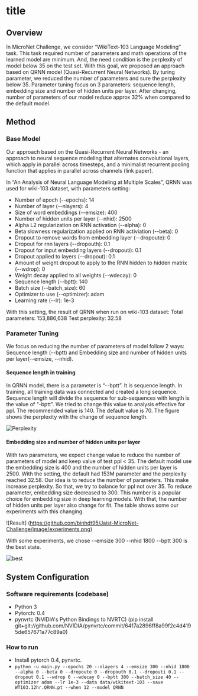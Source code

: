 # title

## Overview


In MicroNet Challenge, we consider “WikiText-103 Language Modeling” task. This task required number of parameters and math operations of the learned model are minimum. And, the need condition is the perplexity of model below 35 on the test set. With this goal, we proposed an approach based on QRNN model (Quasi-Recurrent Neural Networks). By turing parameter, we reduced the number of parameters and sure the perplexity below 35. Parameter tuning focus on 3 parameters: sequence length, embedding size and number of hidden units per layer. After changing, number of parameters of our model reduce approx 32% when compared to the default model.

## Method


### Base Model



Our approach based on the Quasi-Recurrent Neural Networks - an approach to neural sequence modeling that alternates convolutional layers, which apply in parallel across timesteps, and a minimalist recurrent pooling function that applies in parallel across channels (link paper).

In “An Analysis of Neural Language Modeling at Multiple Scales”, QRNN was used for wiki-103 dataset, with parameters setting:
+ Number of epoch (--epochs): 14 
+ Number of layer (--nlayers): 4 
+ Size of word embeddings (--emsize): 400 
+ Number of hidden units per layer (--nhid): 2500 
+ Alpha L2 regularization on RNN activation (--alpha): 0 
+ Beta slowness regularization applied on RNN activiation (--beta): 0 
+ Dropout to remove words from embedding layer (--dropoute): 0 
+ Dropout for rnn layers (--dropouth): 0.1 
+ Dropout for input embedding layers (--dropouti): 0.1 
+ Dropout applied to layers (--dropout): 0.1 
+ Amount of weight dropout to apply to the RNN hidden to hidden matrix (--wdrop): 0 
+ Weight decay applied to all weights (--wdecay): 0 
+ Sequence length (--bptt): 140 
+ Batch size (--batch_size): 60 
+ Optimizer to use (--optimizer): adam 
+ Learning rate (--lr): 1e-3

With this setting, the result of QRNN when run on wiki-103 dataset:
Total parameters: 153,886,638
Test perplexity: 32.58 

### Parameter Tuning



We focus on reducing the number of parameters of model follow 2 ways: Sequence length (--bptt) and Embedding size and number of hidden units per layer(--emsize, --nhid).


#### Sequence length in training 


In QRNN model, there is a parameter is “--bptt”. It is sequence length. In training, all training data was connected and created a long sequence. Sequence length will divide the sequence for sub-sequences with length is the value of “-bptt”. We tried to change this value to analysis effective for ppl. The recommended value is 140. The default value is 70. The figure shows the perplexity with the change of sequence length. 

![Perplexity](https://github.com/binhdt95/Jaist-MicroNet-Challenge/image/chart.png)



#### Embedding size and number of hidden units per layer


With two parameters, we expect change value to reduce the number of parameters of model and keep value of test ppl < 35. The default model use the embedding size is 400 and the number of hidden units per layer is 2500. With the setting, the default had 153M parameter and the perplexity reached 32.58. Our idea is to reduce the number of parameters. This make increase perplexity. So that, we try to balance for ppl not over 35. To reduce parameter, embedding size decreased to 300. This number is a popular choice for embedding size in deep learning models. With that, the number of hidden units per layer also change for fit. The table shows some our experiments with this changing.

![Result] (https://github.com/binhdt95/Jaist-MicroNet-Challenge/image/experiments.png)

With some experiments, we chose --emsize 300 --nhid 1800 --bptt 300 is the best state. 

![best](https://github.com/binhdt95/Jaist-MicroNet-Challenge/image/best-state.png)



## System Configuration


### Software requirements (codebase)


+ Python 3
+ Pytorch: 0.4
+ pynvrtc (NVIDIA's Python Bindings to NVRTC) (pip install git+git://github.com/NVIDIA/pynvrtc/commit/6417a2896ff8a99f2c4d4195de657671a77c89a0)


### How to run


+ Install pytorch 0.4, pynvrtc.
+ `python -u main.py --epochs 20 --nlayers 4 --emsize 300 --nhid 1800 --alpha 0 --beta 0 --dropoute 0 --dropouth 0.1 --dropouti 0.1 --dropout 0.1 --wdrop 0 --wdecay 0 --bptt 300 --batch_size 40 --optimizer adam --lr 1e-3 --data data/wikitext-103 --save WT103.12hr.QRNN.pt --when 12 --model QRNN`



